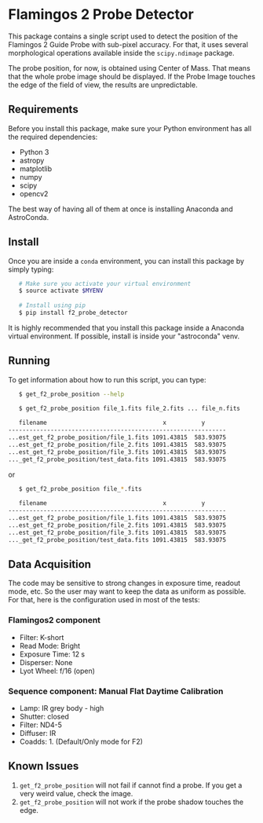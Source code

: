 # Flamingos 2 Probe Detector

This package contains a single script used to detect the position of the 
Flamingos 2 Guide Probe with sub-pixel accuracy. For that, it uses several 
morphological operations available inside the `scipy.ndimage` package.

The probe position, for now, is obtained using Center of Mass. That means that 
the whole probe image should be displayed. If the Probe Image touches the 
edge of the field of view, the results are unpredictable. 

## Requirements

Before you install this package, make sure your Python environment has all 
the required dependencies:

- Python 3
- astropy
- matplotlib
- numpy
- scipy
- opencv2

The best way of having all of them at once is installing Anaconda and 
AstroConda.

## Install

Once you are inside a `conda` environment, you can install this package by 
simply typing: 

```bash
   # Make sure you activate your virtual environment
   $ source activate $MYENV  
   
   # Install using pip
   $ pip install f2_probe_detector
```

It is highly recommended that you install this package inside a Anaconda 
virtual environment. If possible, install is inside your "astroconda" venv.

## Running

To get information about how to run this script, you can type:

```bash
   $ get_f2_probe_position --help 
```

```bash
   $ get_f2_probe_position file_1.fits file_2.fits ... file_n.fits
   
   filename                                 x          y         
--------------------------------------------------------------
...est_get_f2_probe_position/file_1.fits 1091.43815  583.93075
...est_get_f2_probe_position/file_2.fits 1091.43815  583.93075
...est_get_f2_probe_position/file_3.fits 1091.43815  583.93075
..._get_f2_probe_position/test_data.fits 1091.43815  583.93075
```

or

```bash
   $ get_f2_probe_position file_*.fits
   
   filename                                 x          y         
--------------------------------------------------------------
...est_get_f2_probe_position/file_1.fits 1091.43815  583.93075
...est_get_f2_probe_position/file_2.fits 1091.43815  583.93075
...est_get_f2_probe_position/file_3.fits 1091.43815  583.93075
..._get_f2_probe_position/test_data.fits 1091.43815  583.93075 
```

## Data Acquisition

The code may be sensitive to strong changes in exposure time, readout mode, etc.
So the user may want to keep the data as uniform as possible. For that, here 
is the configuration used in most of the tests:

### Flamingos2 component

- Filter: K-short
- Read Mode: Bright
- Exposure Time: 12 s
- Disperser: None
- Lyot Wheel: f/16 (open)

### Sequence component: Manual Flat Daytime Calibration

- Lamp: IR grey body - high
- Shutter: closed
- Filter: ND4-5
- Diffuser: IR
- Coadds: 1. (Default/Only mode for F2)

## Known Issues

1. `get_f2_probe_position` will not fail if cannot find a probe. If you get a 
  very weird value, check the image.
2. `get_f2_probe_position` will not work if the probe shadow touches the edge. 

